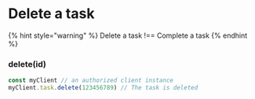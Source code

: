# Delete a task

{% hint style="warning" %}
Delete a task !== Complete a task
{% endhint %}

### delete(id)

```javascript
const myClient // an authorized client instance
myClient.task.delete(123456789) // The task is deleted
```
